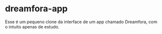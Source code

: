 # dreamfora-app
Esse é um pequeno clone da interface de um app chamado Dreamfora, com o intuito apenas de estudo.
